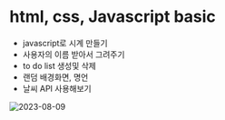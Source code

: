 # html, css, Javascript basic

- javascript로 시계 만들기
- 사용자의 이름 받아서 그려주기
- to do list 생성및 삭제
- 랜덤 배경화면, 명언
- 날씨 API 사용해보기

![2023-08-09](https://github.com/leesulgi66/Algorithm/assets/107823688/cfb3806c-55c3-43d1-b69a-df3b8bc895a8)

